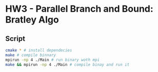 # HW3 - Parallel Branch and Bound: Bratley Algo

## Script

```sh
cmake * # install dependecies
make # compile binnary
mpirun -np 4 ./Main # run binary woth mpi
make && mpirun -np 4 ./Main # compile binay and run it
```